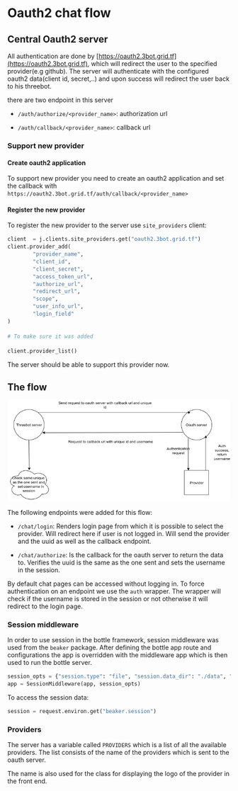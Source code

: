 # Oauth2 chat flow

## Central Oauth2 server

All authentication are done by [https://oauth2.3bot.grid.tf](https://oauth2.3bot.grid.tf), which will redirect the user to the specified provider(e.g github).
The server will authenticate with the configured oauth2 data(client id, secret,..) and upon success will redirect the user back to his threebot.

there are two endpoint in this server

- ```/auth/authorize/<provider_name>```: authorization url

- ```/auth/callback/<provider_name>```: callback url

### Support new provider

#### Create oauth2 application

To support new provider you need to create an oauth2 application and set the callback with ```https://oauth2.3bot.grid.tf/auth/callback/<provider_name>``` 

#### Register the new provider

To register the new provider to the server use `site_providers` client:

```python
client  = j.clients.site_providers.get("oauth2.3bot.grid.tf")
client.provider_add(
        "provider_name",
        "client_id",
        "client_secret",
        "access_token_url",
        "authorize_url",
        "redirect_url",
        "scope",
        "user_info_url",
        "login_field"
)

# To make sure it was added

client.provider_list()
```

The server should be able to support this provider now.

## The flow

![Oauth flow](oauth.png)

The following endpoints were added for this flow:

- `/chat/login`: Renders login page from which it is possible to select the provider. Will redirect here if user is not logged in. Will send the provider and the uuid as well as the callback endpoint.

- `/chat/authorize`: Is the callback for the oauth server to return the data to. Verifies the uuid is the same as the one sent and sets the username in the session.

By default chat pages can be accessed without logging in. To force authentication on an endpoint we use the `auth` wrapper.
The wrapper will check if the username is stored in the session or not otherwise it will redirect to the login page.

### Session middleware

In order to use session in the bottle framework, session middleware was used from the `beaker` package.
After defining the bottle app route and configurations the app is overridden with the middleware app which is then used to run the bottle server.

```python
session_opts = {"session.type": "file", "session.data_dir": "./data", "session.auto": True}
app = SessionMiddleware(app, session_opts)
```

To access the session data:

```python
session = request.environ.get("beaker.session")
```

### Providers

The server has a variable called `PROVIDERS` which is a list of all the available providers.
The list consists of the name of the providers which is sent to the oauth server.

The name is also used for the class for displaying the logo of the provider in the front end.
